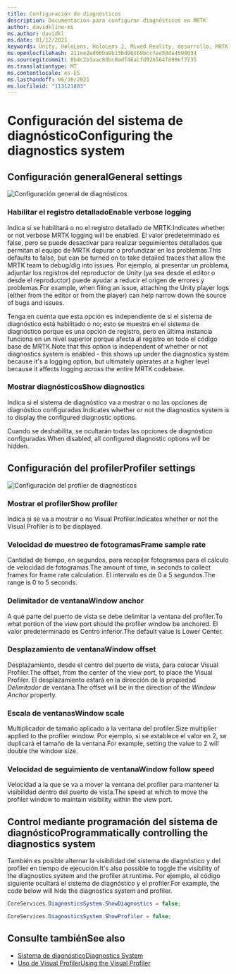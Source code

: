 ```yaml
---
title: Configuración de diagnósticos
description: Documentación para configurar diagnósticos en MRTK
author: davidkline-ms
ms.author: davidkl
ms.date: 01/12/2021
keywords: Unity, HoloLens, HoloLens 2, Mixed Reality, desarrollo, MRTK
ms.openlocfilehash: 211ee2ed06ba9b13bd90169bcc7ee50da4594034
ms.sourcegitcommit: 8b4c2b1aac83bc8adf46acfd92b564f899ef7735
ms.translationtype: MT
ms.contentlocale: es-ES
ms.lasthandoff: 06/30/2021
ms.locfileid: "113121803"
---
```

# <a name="configuring-the-diagnostics-system"></a><span data-ttu-id="951b0-104">Configuración del sistema de diagnóstico</span><span class="sxs-lookup"><span data-stu-id="951b0-104">Configuring the diagnostics system</span></span>

## <a name="general-settings"></a><span data-ttu-id="951b0-105">Configuración general</span><span class="sxs-lookup"><span data-stu-id="951b0-105">General settings</span></span>

![Configuración general de diagnósticos](../images/diagnostics/DiagnosticsGeneralSettings.png)

### <a name="enable-verbose-logging"></a><span data-ttu-id="951b0-107">Habilitar el registro detallado</span><span class="sxs-lookup"><span data-stu-id="951b0-107">Enable verbose logging</span></span>

<span data-ttu-id="951b0-108">Indica si se habilitará o no el registro detallado de MRTK.</span><span class="sxs-lookup"><span data-stu-id="951b0-108">Indicates whether or not verbose MRTK logging will be enabled.</span></span> <span data-ttu-id="951b0-109">El valor predeterminado es false, pero se puede desactivar para realizar seguimientos detallados que permitan al equipo de MRTK depurar o profundizar en los problemas.</span><span class="sxs-lookup"><span data-stu-id="951b0-109">This defaults to false, but can be turned on to take detailed traces that allow the MRTK team to debug/dig into issues.</span></span> <span data-ttu-id="951b0-110">Por ejemplo, al presentar un problema, adjuntar los registros del reproductor de Unity (ya sea desde el editor o desde el reproductor) puede ayudar a reducir el origen de errores y problemas.</span><span class="sxs-lookup"><span data-stu-id="951b0-110">For example, when filing an issue, attaching the Unity player logs (either from the editor or from the player) can help narrow down the source of bugs and issues.</span></span>

<span data-ttu-id="951b0-111">Tenga en cuenta que esta opción es independiente de si el sistema de diagnóstico está habilitado o no; esto se muestra en el sistema de diagnóstico porque es una opción de registro, pero en última instancia funciona en un nivel superior porque afecta al registro en todo el código base de MRTK.</span><span class="sxs-lookup"><span data-stu-id="951b0-111">Note that this option is independent of whether or not diagnostics system is enabled - this shows up under the diagnostics system because it's a logging option, but ultimately operates at a higher level because it affects logging across the entire MRTK codebase.</span></span>

### <a name="show-diagnostics"></a><span data-ttu-id="951b0-112">Mostrar diagnósticos</span><span class="sxs-lookup"><span data-stu-id="951b0-112">Show diagnostics</span></span>

<span data-ttu-id="951b0-113">Indica si el sistema de diagnóstico va a mostrar o no las opciones de diagnóstico configuradas.</span><span class="sxs-lookup"><span data-stu-id="951b0-113">Indicates whether or not the diagnostics system is to display the configured diagnostic options.</span></span>

<span data-ttu-id="951b0-114">Cuando se deshabilita, se ocultarán todas las opciones de diagnóstico configuradas.</span><span class="sxs-lookup"><span data-stu-id="951b0-114">When disabled, all configured diagnostic options will be hidden.</span></span>

## <a name="profiler-settings"></a><span data-ttu-id="951b0-115">Configuración del profiler</span><span class="sxs-lookup"><span data-stu-id="951b0-115">Profiler settings</span></span>

![Configuración del profiler de diagnósticos](../images/diagnostics/DiagnosticsProfilerSettings.png)

### <a name="show-profiler"></a><span data-ttu-id="951b0-117">Mostrar el profiler</span><span class="sxs-lookup"><span data-stu-id="951b0-117">Show profiler</span></span>

<span data-ttu-id="951b0-118">Indica si se va a mostrar o no Visual Profiler.</span><span class="sxs-lookup"><span data-stu-id="951b0-118">Indicates whether or not the Visual Profiler is to be displayed.</span></span>

### <a name="frame-sample-rate"></a><span data-ttu-id="951b0-119">Velocidad de muestreo de fotogramas</span><span class="sxs-lookup"><span data-stu-id="951b0-119">Frame sample rate</span></span>

<span data-ttu-id="951b0-120">Cantidad de tiempo, en segundos, para recopilar fotogramas para el cálculo de velocidad de fotogramas.</span><span class="sxs-lookup"><span data-stu-id="951b0-120">The amount of time, in seconds to collect frames for frame rate calculation.</span></span> <span data-ttu-id="951b0-121">El intervalo es de 0 a 5 segundos.</span><span class="sxs-lookup"><span data-stu-id="951b0-121">The range is 0 to 5 seconds.</span></span>

### <a name="window-anchor"></a><span data-ttu-id="951b0-122">Delimitador de ventana</span><span class="sxs-lookup"><span data-stu-id="951b0-122">Window anchor</span></span>

<span data-ttu-id="951b0-123">A qué parte del puerto de vista se debe delimitar la ventana del profiler.</span><span class="sxs-lookup"><span data-stu-id="951b0-123">To what portion of the view port should the profiler window be anchored.</span></span> <span data-ttu-id="951b0-124">El valor predeterminado es Centro inferior.</span><span class="sxs-lookup"><span data-stu-id="951b0-124">The default value is Lower Center.</span></span>

### <a name="window-offset"></a><span data-ttu-id="951b0-125">Desplazamiento de ventana</span><span class="sxs-lookup"><span data-stu-id="951b0-125">Window offset</span></span>

<span data-ttu-id="951b0-126">Desplazamiento, desde el centro del puerto de vista, para colocar Visual Profiler.</span><span class="sxs-lookup"><span data-stu-id="951b0-126">The offset, from the center of the view port, to place the Visual Profiler.</span></span> <span data-ttu-id="951b0-127">El desplazamiento estará en la dirección de la propiedad *Delimitador de* ventana.</span><span class="sxs-lookup"><span data-stu-id="951b0-127">The offset will be in the direction of the *Window Anchor* property.</span></span>

### <a name="window-scale"></a><span data-ttu-id="951b0-128">Escala de ventanas</span><span class="sxs-lookup"><span data-stu-id="951b0-128">Window scale</span></span>

<span data-ttu-id="951b0-129">Multiplicador de tamaño aplicado a la ventana del profiler.</span><span class="sxs-lookup"><span data-stu-id="951b0-129">Size multiplier applied to the profiler window.</span></span> <span data-ttu-id="951b0-130">Por ejemplo, si se establece el valor en 2, se duplicará el tamaño de la ventana.</span><span class="sxs-lookup"><span data-stu-id="951b0-130">For example, setting the value to 2 will double the window size.</span></span>

### <a name="window-follow-speed"></a><span data-ttu-id="951b0-131">Velocidad de seguimiento de ventana</span><span class="sxs-lookup"><span data-stu-id="951b0-131">Window follow speed</span></span>

<span data-ttu-id="951b0-132">Velocidad a la que se va a mover la ventana del profiler para mantener la visibilidad dentro del puerto de vista.</span><span class="sxs-lookup"><span data-stu-id="951b0-132">The speed at which to move the profiler window to maintain visibility within the view port.</span></span>

## <a name="programmatically-controlling-the-diagnostics-system"></a><span data-ttu-id="951b0-133">Control mediante programación del sistema de diagnóstico</span><span class="sxs-lookup"><span data-stu-id="951b0-133">Programmatically controlling the diagnostics system</span></span>

<span data-ttu-id="951b0-134">También es posible alternar la visibilidad del sistema de diagnóstico y del profiler en tiempo de ejecución.</span><span class="sxs-lookup"><span data-stu-id="951b0-134">It's also possible to toggle the visibility of the diagnostics system and the profiler at runtime.</span></span> <span data-ttu-id="951b0-135">Por ejemplo, el código siguiente ocultará el sistema de diagnóstico y el profiler.</span><span class="sxs-lookup"><span data-stu-id="951b0-135">For example, the code below will hide the diagnostics system and profiler.</span></span>

```c#
CoreServices.DiagnosticsSystem.ShowDiagnostics = false;

CoreServices.DiagnosticsSystem.ShowProfiler = false;
```

## <a name="see-also"></a><span data-ttu-id="951b0-136">Consulte también</span><span class="sxs-lookup"><span data-stu-id="951b0-136">See also</span></span>

- [<span data-ttu-id="951b0-137">Sistema de diagnóstico</span><span class="sxs-lookup"><span data-stu-id="951b0-137">Diagnostics System</span></span>](diagnostics-system-getting-started.md)
- [<span data-ttu-id="951b0-138">Uso de Visual Profiler</span><span class="sxs-lookup"><span data-stu-id="951b0-138">Using the Visual Profiler</span></span>](using-visual-profiler.md)
